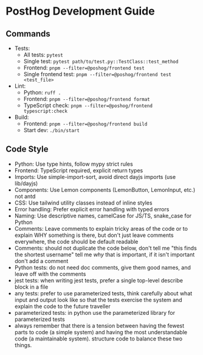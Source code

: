 # PostHog Development Guide

## Commands
- Tests: 
  - All tests: `pytest`
  - Single test: `pytest path/to/test.py::TestClass::test_method`
  - Frontend: `pnpm --filter=@poshog/frontend test`
  - Single frontend test: `pnpm --filter=@poshog/frontend test <test_file>`
- Lint: 
  - Python: `ruff .` 
  - Frontend: `pnpm --filter=@poshog/frontend format`
  - TypeScript check: `pnpm --filter=@poshog/frontend typescript:check`
- Build:
  - Frontend: `pnpm --filter=@poshog/frontend build`
  - Start dev: `./bin/start`

## Code Style
- Python: Use type hints, follow mypy strict rules
- Frontend: TypeScript required, explicit return types
- Imports: Use simple-import-sort, avoid direct dayjs imports (use lib/dayjs)
- Components: Use Lemon components (LemonButton, LemonInput, etc.) not antd
- CSS: Use tailwind utility classes instead of inline styles
- Error handling: Prefer explicit error handling with typed errors
- Naming: Use descriptive names, camelCase for JS/TS, snake_case for Python
- Comments: Leave comments to explain tricky areas of the code or to explain WHY something is there, but don't just leave comments everywhere, the code should be default readable
- Comments: should not duplicate the code below, don't tell me "this finds the shortest username" tell me _why_ that is important, if it isn't important don't add a comment
- Python tests: do not need doc comments, give them good names, and leave off with the comments 
- jest tests: when writing jest tests, prefer a single top-level describe block in a file
- any tests: prefer to use parameterized tests, think carefully about what input and output look like so that the tests exercise the system and explain the code to the future traveller
- parameterized tests: in python use the parameterized library for parameterized tests
- always remember that there is a tension between having the fewest parts to code (a simple system) and having the most understandable code (a maintainable system). structure code to balance these two things.